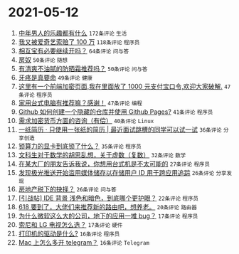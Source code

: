 # 2021-05-12

1. [中年男人的乐趣都有什么](https://www.v2ex.com/t/776398) `172条评论` `生活`
1. [我又被爱奇艺索赔了 100 万](https://www.v2ex.com/t/776461) `118条评论` `程序员`
1. [相互宝有必要继续开吗？](https://www.v2ex.com/t/776375) `64条评论` `问与答`
1. [房奴](https://www.v2ex.com/t/776467) `50条评论` `随想`
1. [有清爽不油腻的防晒霜推荐吗？](https://www.v2ex.com/t/776445) `50条评论` `问与答`
1. [牙疼是真要命](https://www.v2ex.com/t/776511) `49条评论` `健康`
1. [这里有一个前端加密页面,我在里面放了 1000 元支付宝口令,欢迎大家破解.](https://www.v2ex.com/t/776529) `47条评论` `程序员`
1. [家用台式电脑有推荐嘛？感谢！](https://www.v2ex.com/t/776369) `47条评论` `编程`
1. [Github 如何创建一个隐藏的仓库并使用 Github Pages?](https://www.v2ex.com/t/776373) `41条评论` `程序员`
1. [需求加密货币方面的咨询（有偿）](https://www.v2ex.com/t/776408) `40条评论` `Linux`
1. [一纸简历 · 只使用一张纸的简历 | 最近面试跳槽的同学可以试一试](https://www.v2ex.com/t/776364) `36条评论` `分享创造`
1. [锁算力的显卡到底锁了什么？](https://www.v2ex.com/t/776478) `35条评论` `程序员`
1. [文科生对于数学的胡思乱想，关于虚数（复数）](https://www.v2ex.com/t/776583) `32条评论` `数学`
1. [在某大厂的朋友告诉我说，你想用台式机是不太可能的](https://www.v2ex.com/t/776567) `27条评论` `程序员`
1. [发现极光推送开始滥用媒体储存以存储用户 ID 用于跨应用追踪](https://www.v2ex.com/t/776559) `26条评论` `分享发现`
1. [房地产税下的抉择？](https://www.v2ex.com/t/776547) `26条评论` `问与答`
1. [[引战帖] IDE 背景 浅色和暗色，到底哪个更护眼？](https://www.v2ex.com/t/776441) `22条评论` `程序员`
1. [618 要到了，大佬们来推荐新的路由吧，想养老。](https://www.v2ex.com/t/776518) `20条评论` `路由器`
1. [为什么微软这么大的公司，地下的应用一堆 bug？](https://www.v2ex.com/t/776589) `17条评论` `程序员`
1. [索尼和 LG 电视怎么选？](https://www.v2ex.com/t/776576) `17条评论` `硬件`
1. [打印机的驱动是什么?](https://www.v2ex.com/t/776548) `16条评论` `程序员`
1. [Mac 上怎么多开 telegram？](https://www.v2ex.com/t/776440) `16条评论` `Telegram`
